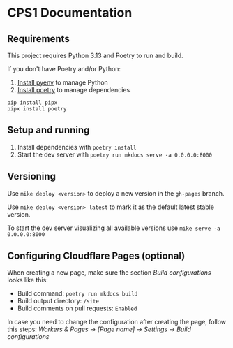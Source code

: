 # CPS1 Documentation

## Requirements

This project requires Python 3.13 and Poetry to run and build.

If you don't have Poetry and/or Python:

1. [Install pyenv](https://github.com/pyenv/pyenv#installation) to manage Python
2. [Install poetry](https://python-poetry.org/docs/#installation) to manage dependencies

```
pip install pipx
pipx install poetry
```

## Setup and running

1. Install dependencies with `poetry install`
2. Start the dev server with `poetry run mkdocs serve -a 0.0.0.0:8000`

## Versioning

Use `mike deploy <version>` to deploy a new version in the `gh-pages` branch.

Use `mike deploy <version> latest` to mark it as the default latest stable version.

To start the dev server visualizing all available versions use `mike serve -a 0.0.0.0:8000`

## Configuring Cloudflare Pages (optional)

When creating a new page, make sure the section *Build configurations* looks like this:

* Build command: `poetry run mkdocs build`
* Build output directory: `/site`
* Build comments on pull requests: `Enabled`

In case you need to change the configuration after creating the page, follow this steps: *Workers & Pages -> [Page name] -> Settings -> Build configurations*


